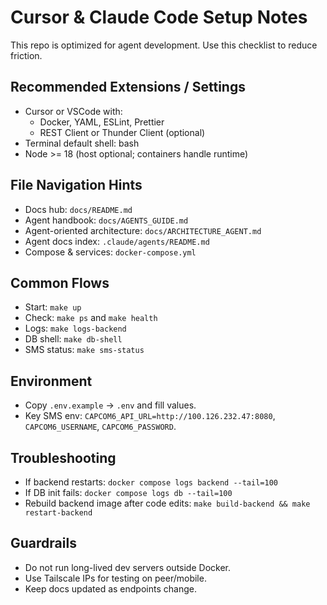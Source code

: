 # Cursor & Claude Code Setup Notes

This repo is optimized for agent development. Use this checklist to reduce friction.

## Recommended Extensions / Settings
- Cursor or VSCode with:
  - Docker, YAML, ESLint, Prettier
  - REST Client or Thunder Client (optional)
- Terminal default shell: bash
- Node >= 18 (host optional; containers handle runtime)

## File Navigation Hints
- Docs hub: `docs/README.md`
- Agent handbook: `docs/AGENTS_GUIDE.md`
- Agent-oriented architecture: `docs/ARCHITECTURE_AGENT.md`
- Agent docs index: `.claude/agents/README.md`
- Compose & services: `docker-compose.yml`

## Common Flows
- Start: `make up`
- Check: `make ps` and `make health`
- Logs: `make logs-backend`
- DB shell: `make db-shell`
- SMS status: `make sms-status`

## Environment
- Copy `.env.example` → `.env` and fill values.
- Key SMS env: `CAPCOM6_API_URL=http://100.126.232.47:8080`, `CAPCOM6_USERNAME`, `CAPCOM6_PASSWORD`.

## Troubleshooting
- If backend restarts: `docker compose logs backend --tail=100`
- If DB init fails: `docker compose logs db --tail=100`
- Rebuild backend image after code edits: `make build-backend && make restart-backend`

## Guardrails
- Do not run long-lived dev servers outside Docker.
- Use Tailscale IPs for testing on peer/mobile.
- Keep docs updated as endpoints change.
